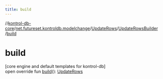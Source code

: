 ```yaml
---
title: build
---
```

//[kontrol-db-core](../../../../index.html)/[net.futureset.kontroldb.modelchange](../../index.html)/[UpdateRows](../index.html)/[UpdateRowsBuilder](index.html)/[build](build.html)



# build



[core engine and default templates for kontrol-db]\
open override fun [build](build.html)(): [UpdateRows](../index.html)




